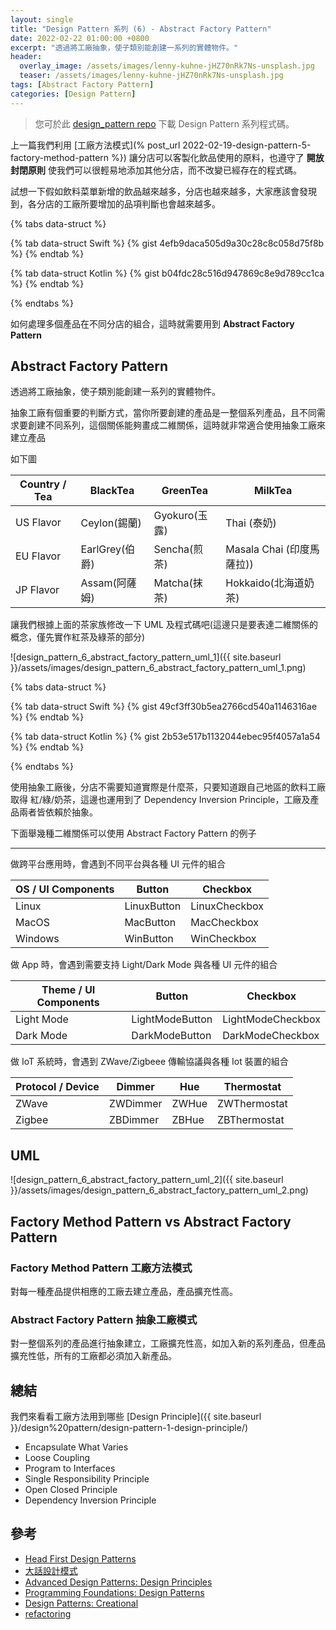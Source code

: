 ```yaml
---
layout: single
title: "Design Pattern 系列 (6) - Abstract Factory Pattern"
date: 2022-02-22 01:00:00 +0800
excerpt: "透過將工廠抽象，使子類別能創建一系列的實體物件。"
header:
  overlay_image: /assets/images/lenny-kuhne-jHZ70nRk7Ns-unsplash.jpg
  teaser: /assets/images/lenny-kuhne-jHZ70nRk7Ns-unsplash.jpg
tags: [Abstract Factory Pattern]
categories: [Design Pattern]
---
```


> 您可於此 [design_pattern repo](https://github.com/nickhuang9527/design_pattern) 下載 Design Pattern 系列程式碼。

上一篇我們利用 [工廠方法模式](% post_url 2022-02-19-design-pattern-5-factory-method-pattern %}) 讓分店可以客製化飲品使用的原料，也遵守了 **開放封閉原則** 使我們可以很輕易地添加其他分店，而不改變已經存在的程式碼。

試想一下假如飲料菜單新增的飲品越來越多，分店也越來越多，大家應該會發現到，各分店的工廠所要增加的品項判斷也會越來越多。

{% tabs data-struct %}

{% tab data-struct Swift %}
{% gist 4efb9daca505d9a30c28c8c058d75f8b %}
{% endtab %}

{% tab data-struct Kotlin %}
{% gist b04fdc28c516d947869c8e9d789cc1ca %}
{% endtab %}

{% endtabs %}

如何處理多個產品在不同分店的組合，這時就需要用到 **Abstract Factory Pattern**

## Abstract Factory Pattern

透過將工廠抽象，使子類別能創建一系列的實體物件。

抽象工廠有個重要的判斷方式，當你所要創建的產品是一整個系列產品，且不同需求要創建不同系列，這個關係能夠畫成二維關係，這時就非常適合使用抽象工廠來建立產品

如下圖

| Country / Tea | BlackTea       | GreenTea      | MilkTea                   |
| ------------- | -------------- | ------------- | ------------------------- |
| US Flavor     | Ceylon(錫蘭)   | Gyokuro(玉露) | Thai (泰奶)               |
| EU Flavor     | EarlGrey(伯爵) | Sencha(煎茶)  | Masala Chai (印度馬薩拉)) |
| JP Flavor     | Assam(阿薩姆)  | Matcha(抹茶)  | Hokkaido(北海道奶茶)      |

讓我們根據上面的茶家族修改一下 UML 及程式碼吧(這邊只是要表達二維關係的概念，僅先實作紅茶及綠茶的部分)

![design_pattern_6_abstract_factory_pattern_uml_1]({{ site.baseurl }}/assets/images/design_pattern_6_abstract_factory_pattern_uml_1.png)

{% tabs data-struct %}

{% tab data-struct Swift %}
{% gist 49cf3ff30b5ea2766cd540a1146316ae %}
{% endtab %}

{% tab data-struct Kotlin %}
{% gist 2b53e517b1132044ebec95f4057a1a54 %}
{% endtab %}

{% endtabs %}

使用抽象工廠後，分店不需要知道實際是什麼茶，只要知道跟自己地區的飲料工廠取得 紅/綠/奶茶，這邊也運用到了 Dependency Inversion Principle，工廠及產品兩者皆依賴於抽象。

下面舉幾種二維關係可以使用 Abstract Factory Pattern 的例子

---

做跨平台應用時，會遇到不同平台與各種 UI 元件的組合

| OS / UI Components | Button      | Checkbox      |
| ------------------ | ----------- | ------------- |
| Linux              | LinuxButton | LinuxCheckbox |
| MacOS              | MacButton   | MacCheckbox   |
| Windows            | WinButton   | WinCheckbox   |

做 App 時，會遇到需要支持 Light/Dark Mode 與各種 UI 元件的組合

| Theme / UI Components | Button          | Checkbox          |
| --------------------- | --------------- | ----------------- |
| Light Mode            | LightModeButton | LightModeCheckbox |
| Dark Mode             | DarkModeButton  | DarkModeCheckbox  |

做 IoT 系統時，會遇到 ZWave/Zigbeee 傳輸協議與各種 Iot 裝置的組合

| Protocol / Device | Dimmer   | Hue   | Thermostat   |
| ----------------- | -------- | ----- | ------------ |
| ZWave             | ZWDimmer | ZWHue | ZWThermostat |
| Zigbee            | ZBDimmer | ZBHue | ZBThermostat |

## UML

![design_pattern_6_abstract_factory_pattern_uml_2]({{ site.baseurl }}/assets/images/design_pattern_6_abstract_factory_pattern_uml_2.png)

## Factory Method Pattern vs Abstract Factory Pattern

### Factory Method Pattern 工廠方法模式

對每一種產品提供相應的工廠去建立產品，產品擴充性高。

### Abstract Factory Pattern 抽象工廠模式

對一整個系列的產品進行抽象建立，工廠擴充性高，如加入新的系列產品，但產品擴充性低，所有的工廠都必須加入新產品。

## 總結

我們來看看工廠方法用到哪些 [Design Principle]({{ site.baseurl }}/design%20pattern/design-pattern-1-design-principle/)

- Encapsulate What Varies
- Loose Coupling
- Program to Interfaces
- Single Responsibility Principle
- Open Closed Principle
- Dependency Inversion Principle

## 參考

- [Head First Design Patterns](https://www.tenlong.com.tw/products/9789867794529)
- [大話設計模式](https://www.tenlong.com.tw/products/9789866761799)
- [Advanced Design Patterns: Design Principles](https://www.linkedin.com/learning/advanced-design-patterns-design-principles/what-are-design-principles?autoAdvance=true&autoSkip=false&autoplay=true&resume=true)
- [Programming Foundations: Design Patterns](https://www.linkedin.com/learning/programming-foundations-design-patterns-2/trying-interfaces?autoAdvance=true&autoSkip=false&autoplay=true&resume=true)
- [Design Patterns: Creational](https://www.linkedin.com/learning/design-patterns-creational/think-about-how-you-create-objects?autoAdvance=true&autoSkip=false&autoplay=true&resume=true)
- [refactoring](https://refactoring.guru/design-patterns/factory-method)
